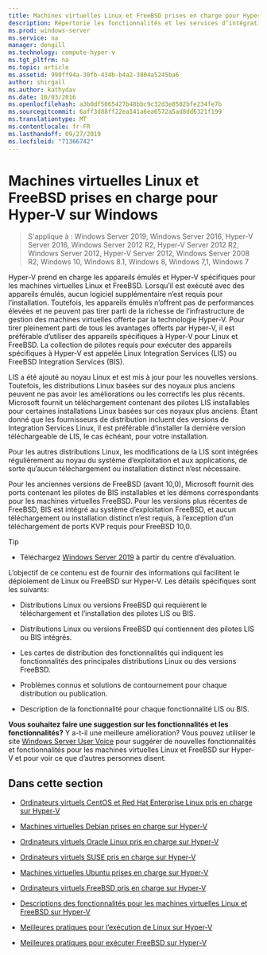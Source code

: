 ```yaml
---
title: Machines virtuelles Linux et FreeBSD prises en charge pour Hyper-V sur Windows
description: Répertorie les fonctionnalités et les services d’intégration Linux inclus dans chaque version
ms.prod: windows-server
ms.service: na
manager: dongill
ms.technology: compute-hyper-v
ms.tgt_pltfrm: na
ms.topic: article
ms.assetid: 990ff94a-30fb-434b-b4a2-3804a5245ba6
author: shirgall
ms.author: kathydav
ms.date: 10/03/2016
ms.openlocfilehash: a3b0df5065427b48bbc9c32d3e8502bfe234fe7b
ms.sourcegitcommit: 6aff3d88ff22ea141a6ea6572a5ad8dd6321f199
ms.translationtype: MT
ms.contentlocale: fr-FR
ms.lasthandoff: 09/27/2019
ms.locfileid: "71366742"
---
```

# <a name="supported-linux-and-freebsd-virtual-machines-for-hyper-v-on-windows"></a>Machines virtuelles Linux et FreeBSD prises en charge pour Hyper-V sur Windows

>S'applique à : Windows Server 2019, Windows Server 2016, Hyper-V Server 2016, Windows Server 2012 R2, Hyper-V Server 2012 R2, Windows Server 2012, Hyper-V Server 2012, Windows Server 2008 R2, Windows 10, Windows 8.1, Windows 8, Windows 7,1, Windows 7

Hyper-V prend en charge les appareils émulés et Hyper-V spécifiques pour les machines virtuelles Linux et FreeBSD. Lorsqu’il est exécuté avec des appareils émulés, aucun logiciel supplémentaire n’est requis pour l’installation. Toutefois, les appareils émulés n’offrent pas de performances élevées et ne peuvent pas tirer parti de la richesse de l’infrastructure de gestion des machines virtuelles offerte par la technologie Hyper-V. Pour tirer pleinement parti de tous les avantages offerts par Hyper-V, il est préférable d’utiliser des appareils spécifiques à Hyper-V pour Linux et FreeBSD. La collection de pilotes requis pour exécuter des appareils spécifiques à Hyper-V est appelée Linux Integration Services (LIS) ou FreeBSD Integration Services (BIS).

LIS a été ajouté au noyau Linux et est mis à jour pour les nouvelles versions. Toutefois, les distributions Linux basées sur des noyaux plus anciens peuvent ne pas avoir les améliorations ou les correctifs les plus récents. Microsoft fournit un téléchargement contenant des pilotes LIS installables pour certaines installations Linux basées sur ces noyaux plus anciens. Étant donné que les fournisseurs de distribution incluent des versions de Integration Services Linux, il est préférable d’installer la dernière version téléchargeable de LIS, le cas échéant, pour votre installation.

Pour les autres distributions Linux, les modifications de la LIS sont intégrées régulièrement au noyau du système d’exploitation et aux applications, de sorte qu’aucun téléchargement ou installation distinct n’est nécessaire.

Pour les anciennes versions de FreeBSD (avant 10,0), Microsoft fournit des ports contenant les pilotes de BIS installables et les démons correspondants pour les machines virtuelles FreeBSD. Pour les versions plus récentes de FreeBSD, BIS est intégré au système d’exploitation FreeBSD, et aucun téléchargement ou installation distinct n’est requis, à l’exception d’un téléchargement de ports KVP requis pour FreeBSD 10,0.

> [!TIP]
> - Téléchargez [Windows Server 2019](https://www.microsoft.com/en-us/evalcenter/evaluate-windows-server-2019) à partir du centre d’évaluation.

L’objectif de ce contenu est de fournir des informations qui facilitent le déploiement de Linux ou FreeBSD sur Hyper-V. Les détails spécifiques sont les suivants:

* Distributions Linux ou versions FreeBSD qui requièrent le téléchargement et l’installation des pilotes LIS ou BIS.

* Distributions Linux ou versions FreeBSD qui contiennent des pilotes LIS ou BIS intégrés.

* Les cartes de distribution des fonctionnalités qui indiquent les fonctionnalités des principales distributions Linux ou des versions FreeBSD.

* Problèmes connus et solutions de contournement pour chaque distribution ou publication.

* Description de la fonctionnalité pour chaque fonctionnalité LIS ou BIS.

**Vous souhaitez faire une suggestion sur les fonctionnalités et les fonctionnalités?** Y a-t-il une meilleure amélioration? Vous pouvez utiliser le site [Windows Server User Voice](https://windowsserver.uservoice.com/forums/295062-linux-support) pour suggérer de nouvelles fonctionnalités et fonctionnalités pour les machines virtuelles Linux et FreeBSD sur Hyper-V et pour voir ce que d’autres personnes disent.

## <a name="in-this-section"></a>Dans cette section

* [Ordinateurs virtuels CentOS et Red Hat Enterprise Linux pris en charge sur Hyper-V](Supported-CentOS-and-Red-Hat-Enterprise-Linux-virtual-machines-on-Hyper-V.md)

* [Machines virtuelles Debian prises en charge sur Hyper-V](Supported-Debian-virtual-machines-on-Hyper-V.md)

* [Ordinateurs virtuels Oracle Linux pris en charge sur Hyper-V](Supported-Oracle-Linux-virtual-machines-on-Hyper-V.md)

* [Ordinateurs virtuels SUSE pris en charge sur Hyper-V](Supported-SUSE-virtual-machines-on-Hyper-V.md)

* [Machines virtuelles Ubuntu prises en charge sur Hyper-V](Supported-Ubuntu-virtual-machines-on-Hyper-V.md)

* [Ordinateurs virtuels FreeBSD pris en charge sur Hyper-V](Supported-FreeBSD-virtual-machines-on-Hyper-V.md)

* [Descriptions des fonctionnalités pour les machines virtuelles Linux et FreeBSD sur Hyper-V](Feature-Descriptions-for-Linux-and-FreeBSD-virtual-machines-on-Hyper-V.md)

* [Meilleures pratiques pour l’exécution de Linux sur Hyper-V](Best-Practices-for-running-Linux-on-Hyper-V.md)

* [Meilleures pratiques pour exécuter FreeBSD sur Hyper-V](Best-practices-for-running-FreeBSD-on-Hyper-V.md)

